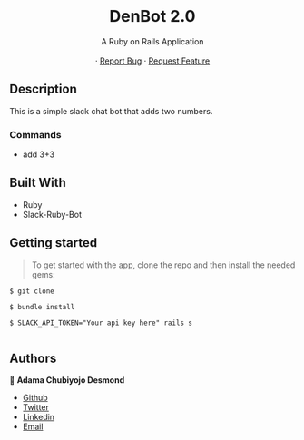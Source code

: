 <br />
<p align="center">
  <h1 align="center">DenBot 2.0</h1>
 
  <p align="center">
    A Ruby on Rails Application
    <br />
    <br />
    ·
    <a href="https://github.com/kobiyoyo/DenBot/issues">Report Bug</a>
    ·
    <a href="https://github.com/kobiyoyo/DenBot/issues">Request Feature</a>
  </p>

</p>


## Description
This is a simple slack chat bot that adds two numbers.

### Commands
- add 3+3 

## Built With
- Ruby 
- Slack-Ruby-Bot



## Getting started

> To get started with the app, clone the repo and then install the needed gems:


```
$ git clone 

$ bundle install

$ SLACK_API_TOKEN="Your api key here" rails s


```


## Authors

👤 **Adama Chubiyojo Desmond**

-  [Github](https://github.com/kobiyoyo)
-  [Twitter](https://twitter.com/_kobiyoyo)
-  [Linkedin](https://www.linkedin.com/in/chubiyojo-adama/)
-  [Email](mailto:adamachubi@gmail.com)



